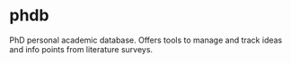 phdb
====

PhD personal academic database. Offers tools to manage and track ideas and info points from literature surveys.
